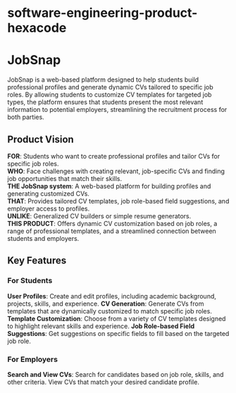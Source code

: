 # software-engineering-product-hexacode
# JobSnap
JobSnap is a web-based platform designed to help students build professional profiles and generate dynamic CVs tailored to specific job roles. By allowing students to customize CV templates for targeted job types, the platform ensures that students present the most relevant information to potential employers, streamlining the recruitment process for both parties.
## Product Vision
**FOR**: Students who want to create professional profiles and tailor CVs for specific job roles.  
**WHO**: Face challenges with creating relevant, job-specific CVs and finding job opportunities that match their skills.  
**THE JobSnap system**: A web-based platform for building profiles and generating customized CVs.  
**THAT**: Provides tailored CV templates, job role-based field suggestions, and employer access to profiles.  
**UNLIKE**: Generalized CV builders or simple resume generators.  
**THIS PRODUCT**: Offers dynamic CV customization based on job roles, a range of professional templates, and a streamlined connection between students and employers.  
## Key Features
### For Students
**User Profiles**: Create and edit profiles, including academic background, projects, skills, and experience.
**CV Generation**: Generate CVs from templates that are dynamically customized to match specific job roles.
**Template Customization**: Choose from a variety of CV templates designed to highlight relevant skills and experience.
**Job Role-based Field Suggestions**: Get suggestions on specific fields to fill based on the targeted job role.
### For Employers
**Search and View CVs**: Search for candidates based on job role, skills, and other criteria. View CVs that match your desired candidate profile.

